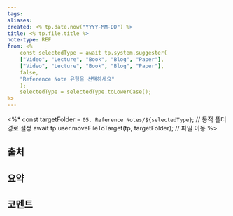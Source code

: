 ```yaml
---
tags:
aliases: 
created: <% tp.date.now("YYYY-MM-DD") %>
title: <% tp.file.title %>
note-type: REF
from: <%
	const selectedType = await tp.system.suggester(
	["Video", "Lecture", "Book", "Blog", "Paper"],
	["Video", "Lecture", "Book", "Blog", "Paper"],
	false,
	"Reference Note 유형을 선택하세요"
	);
	selectedType = selectedType.toLowerCase();
%>
---
```

<%*
const targetFolder = `05. Reference Notes/${selectedType}`; // 동적 폴더 경로 설정
await tp.user.moveFileToTarget(tp, targetFolder); // 파일 이동
%>

## 출처

## 요약

## 코멘트
